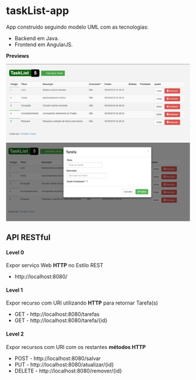 # taskList-app

App construído seguindo modelo UML com as tecnologias:

- Backend em Java.
- Frontend em AngularJS.

**Previews**

![ContentRoot](https://github.com/christiantusset/tasklistapp/blob/master/src/main/resources/imagens/1.png)
![ContentRoot](https://github.com/christiantusset/tasklistapp/blob/master/src/main/resources/imagens/2.png)

## API RESTful

#### Level 0
Expor serviço Web **HTTP** no Estilo REST

- http://localhost:8080/

#### Level 1
Expor recurso com URI utilizando **HTTP** para retornar Tarefa(s)

- GET - http://localhost:8080/tarefas
- GET - http://localhost:8080/tarefa/{id}

#### Level 2
Expor recursos com URI com os restantes **métodos HTTP**

- POST - http://localhost:8080/salvar
- PUT - http://localhost:8080/atualizar/{id}
- DELETE - http://localhost:8080/remover/{id}
